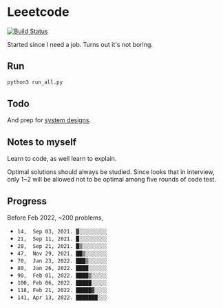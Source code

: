 # Leeetcode

[![Build Status](https://travis-ci.com/KHN190/LeeetCode.svg?branch=master)](https://travis-ci.com/KHN190/LeeetCode)

Started since I need a job. Turns out it's not boring.

## Run

```bash
python3 run_all.py
```

## Todo

And prep for [system designs](https://github.com/yangshun/tech-interview-handbook/tree/master/experimental/design).

## Notes to myself

Learn to code, as well learn to explain.

Optimal solutions should always be studied. Since looks that in interview, only 1~2 will be allowed not to be optimal among five rounds of code test.

## Progress

Before Feb 2022, ~200 problems,
* `14,  Sep 03, 2021. ▓░░░░░░░░░`
* `21,  Sep 11, 2021. █░░░░░░░░░`
* `28,  Sep 21, 2021. █▒░░░░░░░░`
* `47,  Nov 29, 2021. ██▒░░░░░░░`
* `70,  Jan 23, 2022. ███▒░░░░░░`
* `80,  Jan 26, 2022. ████░░░░░░`
* `90,  Feb 01, 2022. ████▒░░░░░`
* `100, Feb 06, 2022. █████░░░░░`
* `118, Feb 21, 2022. █████▓░░░░`
* `141, Apr 13, 2022. ███████░░░`